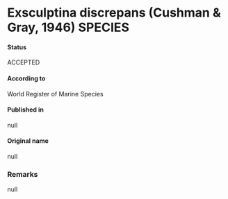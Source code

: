 Exsculptina discrepans (Cushman & Gray, 1946) SPECIES
=======

#### Status
ACCEPTED

#### According to
World Register of Marine Species

#### Published in
null

#### Original name
null

### Remarks
null